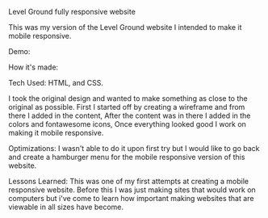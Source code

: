 Level Ground fully responsive website

This was my version of the Level Ground website I intended to make it mobile responsive.

Demo:

How it's made:

Tech Used: HTML, and CSS.

I took the original design and wanted to make something as close to the original as possible. First I started off by creating a wireframe and from there I added in the content, After the content was in there I added in the colors and fontawesome icons, Once everything looked good I work on making it mobile responsive.

Optimizations: I wasn't able to do it upon first try but I would like to go back and create a hamburger menu for the mobile responsive version of this website.

Lessons Learned: This was one of my first attempts at creating a mobile responsive website. Before this I was just making sites that would work on computers but i've come to learn how important making websites that are viewable in all sizes have become.
